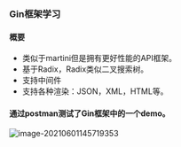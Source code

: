 ### Gin框架学习

#### 概要

- 类似于martini但是拥有更好性能的API框架。
- 基于Radix，Radix类似二叉搜索树。
- 支持中间件
- 支持各种渲染：JSON，XML，HTML等。

#### 通过postman测试了Gin框架中的一个demo。

![image-20210601145719353](C:\Users\kapizheng\AppData\Roaming\Typora\typora-user-images\image-20210601145719353.png)
